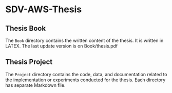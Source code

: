 # SDV-AWS-Thesis

## Thesis Book

The `Book` directory contains the written content of the thesis. It is written in LATEX. The last update version is on Book/thesis.pdf 

## Thesis Project

The `Project` directory contains the code, data, and documentation related to the implementation or experiments conducted for the thesis. Each directory has separate Markdown file.